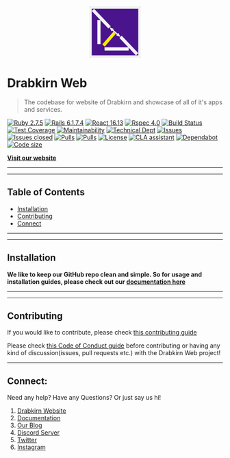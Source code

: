 <div align="center">
  <img src="https://github.com/drabkirn/rails_base/raw/master/drabkirn-logo-120x120.png"/>
</div>

# Drabkirn Web

> The codebase for website of Drabkirn and showcase of all of it's apps and services.

<!-- Add languages, CI/CD, main frameworks used from shields.io. Example -->
[![Ruby 2.7.5](https://img.shields.io/badge/Ruby-v2.7.5-green.svg)](https://www.ruby-lang.org/en/)
[![Rails 6.1.7.4](https://img.shields.io/badge/Rails-v6.1.6.1-brightgreen.svg)](https://rubyonrails.org/)
[![React 16.13](https://img.shields.io/badge/React-v16.13-blue.svg)](https://reactjs.org/docs)
[![Rspec 4.0](https://img.shields.io/badge/RSpec-v4.0-red.svg)](http://rspec.info/)
[![Build Status](https://travis-ci.org/drabkirn/web.svg?branch=master)](https://travis-ci.org/drabkirn/web)
[![Test Coverage](https://api.codeclimate.com/v1/badges/788fb13d244e41462da4/test_coverage)](https://codeclimate.com/github/drabkirn/web/test_coverage)
[![Maintainability](https://api.codeclimate.com/v1/badges/788fb13d244e41462da4/maintainability)](https://codeclimate.com/github/drabkirn/web/maintainability)
[![Technical Dept](https://img.shields.io/codeclimate/tech-debt/drabkirn/web)](https://codeclimate.com/github/drabkirn/web/trends/technical_debt)
[![Issues](https://img.shields.io/github/issues/drabkirn/rails_base.svg)](https://github.com/drabkirn/rails_base/issues)
[![Issues closed](https://img.shields.io/github/issues-closed/drabkirn/rails_base.svg)](https://github.com/drabkirn/rails_base/issues)
[![Pulls](https://img.shields.io/github/issues-pr/drabkirn/rails_base.svg)](https://github.com/drabkirn/rails_base/pulls)
[![Pulls](https://img.shields.io/github/issues-pr-closed/drabkirn/rails_base.svg)](https://github.com/drabkirn/rails_base/pulls)
[![License](https://img.shields.io/github/license/drabkirn/rails_base.svg)](https://choosealicense.com/licenses/agpl-3.0/)
[![CLA assistant](https://cla-assistant.io/readme/badge/drabkirn/web)](https://cla-assistant.io/drabkirn/web)
[![Dependabot](https://badgen.net/dependabot/drabkirn/web?icon=dependabot)]()
[![Code size](https://img.shields.io/github/languages/code-size/drabkirn/web)]()

**[Visit our website](https://go.cdadityang.xyz/drab)**

-----
-----

## Table of Contents
- [Installation](#installation)
- [Contributing](#contributing)
- [Connect](#connect)

-----
-----

## Installation
**We like to keep our GitHub repo clean and simple. So for usage and installation guides, please check out our [documentation here](https://go.cdadityang.xyz/WdocsB)**

-----
-----

## Contributing
<!-- TODO: Change your repo's links for respective guides -->
If you would like to contribute, please check [this contributing guide](https://github.com/drabkirn/web/blob/master/CONTRIBUTING.md)

Please check [this Code of Conduct guide](https://github.com/drabkirn/web/blob/master/CODE_OF_CONDUCT.md) before contributing or having any kind of discussion(issues, pull requests etc.) with the Drabkirn Web project!

-----

## Connect:
Need any help? Have any Questions? Or just say us hi!

1. [Drabkirn Website](https://go.cdadityang.xyz/drab)
2. [Documentation](https://go.cdadityang.xyz/docs)
3. [Our Blog](https://go.cdadityang.xyz/blog)
4. [Discord Server](https://go.cdadityang.xyz/discord)
5. [Twitter](https://go.cdadityang.xyz/DtwtK)
6. [Instagram](https://go.cdadityang.xyz/DinsK)